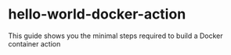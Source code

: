 # hello-world-docker-action
This guide shows you the minimal steps required to build a Docker container action
